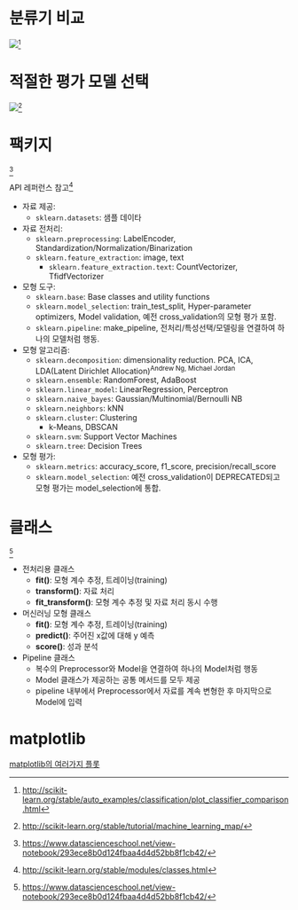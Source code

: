 # 분류기 비교
![](http://scikit-learn.org/stable/_images/sphx_glr_plot_classifier_comparison_001.png)[^2]

[^2]: http://scikit-learn.org/stable/auto_examples/classification/plot_classifier_comparison.html

# 적절한 평가 모델 선택
![](http://scikit-learn.org/stable/_static/ml_map.png)[^1]

[^1]: http://scikit-learn.org/stable/tutorial/machine_learning_map/

# 팩키지
[^3]

[^3]: https://www.datascienceschool.net/view-notebook/293ece8b0d124fbaa4d4d52bb8f1cb42/

API 레퍼런스 참고[^4]

[^4]: http://scikit-learn.org/stable/modules/classes.html

- 자료 제공:
  - `sklearn.datasets`: 샘플 데이타
- 자료 전처리:
  - `sklearn.preprocessing`: LabelEncoder, Standardization/Normalization/Binarization
  - `sklearn.feature_extraction`: image, text
    - `sklearn.feature_extraction.text`: CountVectorizer, TfidfVectorizer
- 모형 도구:
  - `sklearn.base`: Base classes and utility functions
  - `sklearn.model_selection`: train_test_split, Hyper-parameter optimizers, Model validation, 예전 cross_validation의 모형 평가 포함.
  - `sklearn.pipeline`: make_pipeline, 전처리/특성선택/모델링을 연결하여 하나의 모델처럼 행동.
- 모형 알고리즘:
  - `sklearn.decomposition`: dimensionality reduction. PCA, ICA, LDA(Latent Dirichlet Allocation)<sup>Andrew Ng, Michael Jordan</sup>
  - `sklearn.ensemble`: RandomForest, AdaBoost
  - `sklearn.linear_model`: LinearRegression, Perceptron
  - `sklearn.naive_bayes`: Gaussian/Multinomial/Bernoulli NB
  - `sklearn.neighbors`: kNN
  - `sklearn.cluster`: Clustering
    - k-Means, DBSCAN
  - `sklearn.svm`: Support Vector Machines
  - `sklearn.tree`: Decision Trees
- 모형 평가:
  - `sklearn.metrics`: accuracy_score, f1_score, precision/recall_score
  - `sklearn.model_selection`: 예전 cross_validation이 DEPRECATED되고 모형 평가는 model_selection에 통합.

# 클래스
[^3]

- 전처리용 클래스
  - **fit()**: 모형 계수 추정, 트레이닝(training)
  - **transform()**: 자료 처리
  - **fit_transform()**: 모형 계수 추정 및 자료 처리 동시 수행
- 머신러닝 모형 클래스
  - **fit()**: 모형 계수 추정, 트레이닝(training)
  - **predict()**: 주어진 x값에 대해 y 예측
  - **score()**: 성과 분석
- Pipeline 클래스
  - 복수의 Preprocessor와 Model을 연결하여 하나의 Model처럼 행동
  - Model 클래스가 제공하는 공통 메서드를 모두 제공
  - pipeline 내부에서 Preprocessor에서 자료를 계속 변형한 후 마지막으로 Model에 입력

# matplotlib
[matplotlib의 여러가지 플롯](https://www.datascienceschool.net/view-notebook/6e71dbff254542d9b0a054a7c98b34ec/)